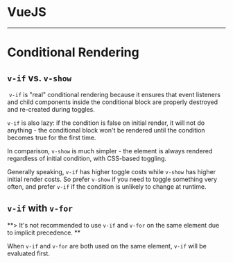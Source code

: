 # VueJS

---

# Conditional Rendering

## `v-if` vs. `v-show`

​
`v-if` is "real" conditional rendering because it ensures that event listeners and child components inside the conditional block are properly destroyed and re-created during toggles.

`v-if` is also lazy: if the condition is false on initial render, it will not do anything - the conditional block won't be rendered until the condition becomes true for the first time.

In comparison, `v-show` is much simpler - the element is always rendered regardless of initial condition, with CSS-based toggling.

Generally speaking, `v-if` has higher toggle costs while `v-show` has higher initial render costs. So prefer `v-show` if you need to toggle something very often, and prefer `v-if` if the condition is unlikely to change at runtime.

## `v-if` with `v-for​`

**> It's not recommended to use `v-if` and `v-for` on the same element due to implicit precedence. **

When `v-if` and `v-for` are both used on the same element, `v-if` will be evaluated first.
